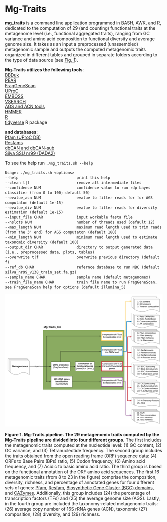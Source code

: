 # Mg-Traits

**mg_traits** is a command line application programmed in BASH, AWK, and R, dedicated to the computation of
29 (and counting) functional traits at the metagenome level (i.e., functional aggregated traits), ranging from GC variance and amino acid composition to functional diversity and average genome size. It takes as an input a preprocessed (unassembled) metagenomic sample and outputs the computed metagenomic traits organized in different tables and grouped in separate folders according to the type of data source
(see [Fig. 1](#figure1)). 

**Mg-Traits utilizes the following tools**:  
[BBDuk](https://jgi.doe.gov/data-and-tools/bbtools/bb-tools-user-guide/bbduk-guide)  
[PEAR](https://cme.h-its.org/exelixis/web/software/pear)  
[FragGeneScan](https://omics.informatics.indiana.edu/FragGeneScan/)  
[UProC](http://uproc.gobics.de/)  
[EMBOSS](http://emboss.sourceforge.net/)  
[VSEARCH](https://github.com/torognes/vsearch)  
[AGS and ACN tools](https://github.com/pereiramemo/AGS-and-ACN-tools)  
[HMMER](http://hmmer.org)  
[R](https://www.r-project.org)  
[tidyverse](https://www.tidyverse.org) R package  

**and databases**:  
[Pfam (UProC DB)](http://uproc.gobics.de)  
[Resfams](http://www.dantaslab.org/resfams)  
[dbCAN and dbCAN-sub](https://bcb.unl.edu/dbCAN2)  
[Silva SSU nr99 (DADA2)](https://zenodo.org/record/3986799)  

To see the help run ```./mg_traits.sh --help```  

```
Usage: ./mg_traits.sh <options>
--help                          print this help
--clean t|f                     remove all intermediate files
--confidence NUM                confidence value to run rdp bayes classifier (from 0 to 100; default 50)
--evalue_acn NUM                evalue to filter reads for for AGS computaton (default 1e-15)
--evalue_div NUM                evalue to filter reads for diversity estimation (default 1e-15)
--input_file CHAR               input workable fasta file
--nslots NUM                    number of threads used (default 12)
--max_length NUM                maximum read length used to trim reads (from the 3' end) for AGS computaton (default 180)
--min_length NUM                minimum read length used to estimate taxonomic diversity (default 100)
--output_dir CHAR               directory to output generated data (i.e., preprocessed data, plots, tables)
--overwrite t|f                 overwrite previous directory (default f)
--ref_db CHAR                   refernce database to run NBC (default silva_nr99_v138_train_set.fa.gz) 
--sample_name CHAR              sample name (default metagenomex)
--train_file_name CHAR          train file name to run FragGeneScan, see FragGeneScan help for options (default illumina_5)

```

<a name="figure1">
</a>

![Figure 1](./figures/Mg_Traits-ENG.png)

__Figure 1. Mg-Traits pipeline. The 29 metagenomic traits computed by the Mg-Traits pipeline are divided into four different groups.__ 
The first includes the metagenomic traits computed at the nucleotide level: (1) GC content, (2) GC variance, and (3) Tetranucleotide frequency. 
The second group includes the traits obtained from the open reading frame (ORF) sequence data: (4) ORFs to Base Pairs (BPs) ratio, (5) Codon frequency, (6) Amino acid frequency, and (7) Acidic to basic amino acid ratio. 
The third group is based on the functional annotation of the ORF amino acid sequences. The first 16 metagenomic traits (from 8 to 23 in the figure) comprise the composition, diversity, richness, and percentage of annotated genes for
four different sets of genes: [Pfam](https://pfam.xfam.org), [Resfam](http://www.dantaslab.org/resfams), [Biosynthetic Gene Cluster (BGC) domains](https://doi.org/10.1101/2021.01.20.427441), and [CAZymes](https://bcb.unl.edu/dbCAN2/). 
Additionally, this group includes (24) the percentage of transcription factors (TFs) and (25) the average genome size (AGS). 
Lastly, in the fourth group are included the taxonomy-related metagenomic traits: (26) average copy number of 16S rRNA genes (ACN), taxonomic (27) composition, (28) diversity, and (29) richness.  




